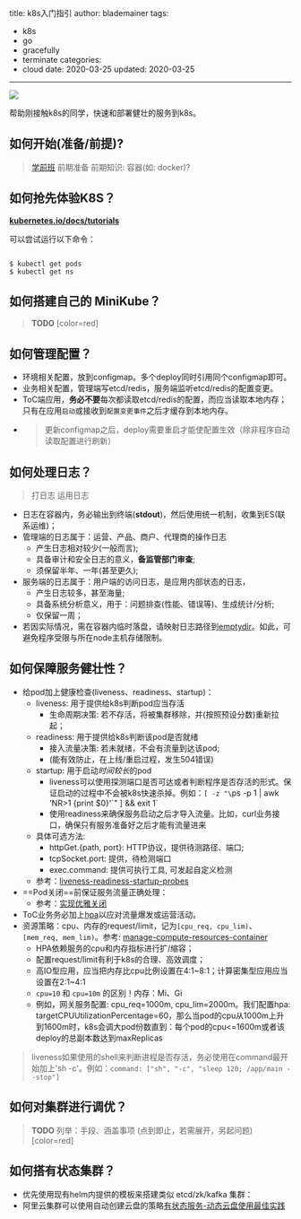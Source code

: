 title: k8s入门指引
author: blademainer
tags:
  - k8s
  - go
  - gracefully
  - terminate
categories:
  - cloud
date: 2020-03-25
updated: 2020-03-25
---

![](/images/pasted-5.png)

帮助刚接触k8s的同学，快速和部署健壮的服务到k8s。

<!-- more -->

## 如何开始(准备/前提)?

> [<i class="fa fa-external-link fa-lg"></i> 学前班][lnk-kube-basic] 
> 前期准备
> 前期知识: 容器(如: docker)?


## 如何抢先体验K8S？

[<i class="fa fa-external-link fa-lg"></i> **kubernetes.io/docs/tutorials**][lnk-kube-online]

可以尝试运行以下命令：

```shell

$ kubectl get pods
$ kubectl get ns

```

## 如何搭建自己的 MiniKube？

> **TODO**
> [color=red]

## 如何管理配置？
- 环境相关配置，放到configmap。多个deploy同时引用同个configmap即可。
- 业务相关配置，管理端写etcd/redis，服务端监听etcd/redis的配置变更。
- ToC端应用，**务必不要**每次都读取etcd/redis的配置，而应当读取本地内存；只有在应用`启动`或接收到`配置变更事件`之后才缓存到本地内存。
- > 更新configmap之后，deploy需要重启才能使配置生效（除非程序自动读取配置进行刷新）

## 如何处理日志？
> 打日志
> 运用日志

- 日志在容器内，务必输出到终端(**stdout**)，然后使用统一机制，收集到ES(联系运维)；
- 管理端的日志属于：运营、产品、商户、代理商的操作日志
    - 产生日志相对较少(一般而言);
    - 具备审计和安全日志的意义，**备监管部门审查**;
    - 须保留半年、一年(甚至更久);
- 服务端的日志属于：用户端的访问日志，是应用内部状态的日志，
    - 产生日志较多，甚至海量;
    - 具备系统分析意义，用于：问题排查(性能、错误等)、生成统计/分析;
    - 仅保留一周；
- 若因实际情况，需在容器内临时落盘，请映射日志路径到[emptydir][lnk-emptydir]。如此，可避免程序受限与所在node主机存储限制。

## 如何保障服务健壮性？
- 给pod加上健康检查(liveness、readiness、startup)：
  - liveness: 用于提供给k8s判断pod应当存活
    - 生命周期决策: 若不存活，将被集群移除，并(按照预设分数)重新拉起；
  - readiness: 用于提供给k8s判断该pod是否就绪
    - 接入流量决策: 若未就绪，不会有流量到达该pod;
    - (能有效防止，在上线/重启过程，发生504错误)
  - startup: 用于启动*时间较长*的pod
    - liveness可以使用探测端口是否可达或者判断程序是否存活的形式。保证启动的过程中不会被k8s快速杀掉。例如：`[ -z "\`ps -p 1 | awk 'NR>1 {print $0}'\`" ] && exit 1`
    - 使用readiness来确保服务启动之后才导入流量。比如，curl业务接口，确保只有服务准备好之后才能有流量进来
  - 具体可选方法:
    - httpGet.{path, port}: HTTP协议，提供待测路径、端口;
    - tcpSocket.port: 提供，待检测端口
    - exec.command: 提供可执行工具, 可发起自定义检测
  - 参考：[liveness-readiness-startup-probes][lnk-liveness]
- ==Pod关闭==前保证服务流量正确处理：
  - 参考：[实现优雅关闭][lnk-shutdown-gracefully] <i class="fa fa-arrow-left fa-lg"></i>
- ToC业务务必加上[hpa][lnk-hpa]以应对流量爆发或运营活动。
- 资源策略：cpu、内存的request/limit，记为`[cpu_req, cpu_lim)`、`[mem_req, mem_lim)`。参考: [manage-compute-resources-container][lnk-resource-quota]
    - HPA依赖服务的cpu和内存指标进行扩/缩容；
    - 配置request/limit有利于k8s的合理、高效调度；
    - 高IO型应用，应当把内存比cpu比例设置在4:1\~8:1；计算密集型应用应当设置在2:1\~4:1
    - `cpu=10` 和 `cpu=10m` 的区别！内存：Mi、Gi
    - 例如，网关服务配置: cpu_req=1000m, cpu_lim=2000m。我们配置hpa: targetCPUUtilizationPercentage=60，那么当pod的cpu从1000m上升到1600m时，k8s会调大pod份数直到：每个pod的cpu<=1600m或者该deploy的总副本数达到maxReplicas

> liveness如果使用的shell来判断进程是否存活，务必使用在command最开始加上'sh -c'。例如：`command: ["sh", "-c", "sleep 120; /app/main --stop"]`

## 如何对集群进行调优？
> **TODO**
> 列举：手段、涵盖事项
> (点到即止，若需展开，另起问题)
> [color=red]

## 如何搭有状态集群？
- 优先使用现有helm内提供的模板来搭建类似 etcd/zk/kafka 集群：
- 阿里云集群可以使用自动创建云盘的策略[有状态服务-动态云盘使用最佳实践][lnk-aliyun-disk]

[lnk-shutdown-gracefully]: /2020/03/25/gracefully-terminate/ "优雅关闭"
[lnk-liveness]: https://kubernetes.io/docs/tasks/configure-pod-container/configure-liveness-readiness-startup-probes/ "liveness-readiness-startup-probes"
[lnk-hpa]: https://kubernetes.io/docs/tasks/run-application/horizontal-pod-autoscale/ "hpa"
[lnk-resource-quota]: https://kubernetes.io/zh/docs/concepts/configuration/manage-compute-resources-container/ "resource-quota"
[lnk-affinity]: https://kubernetes.io/docs/concepts/configuration/assign-pod-node/#an-example-of-a-pod-that-uses-pod-affinity "affinity"
[lnk-emptydir]: https://kubernetes.io/zh/docs/concepts/storage/volumes/#emptydir "emptydir"
[lnk-kube-basic]: https://kubernetes.io/docs/tutorials/kubernetes-basics/ "基础知识"
[lnk-kube-online]: https://kubernetes.io/docs/tutorials/kubernetes-basics/create-cluster/cluster-interactive/ "K8S在线互动"

[lnk-aliyun-disk]: https://help.aliyun.com/document_detail/100457.html
